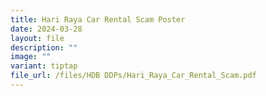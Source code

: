 ```yaml
---
title: Hari Raya Car Rental Scam Poster
date: 2024-03-28
layout: file
description: ""
image: ""
variant: tiptap
file_url: /files/HDB DDPs/Hari_Raya_Car_Rental_Scam.pdf
---
```

